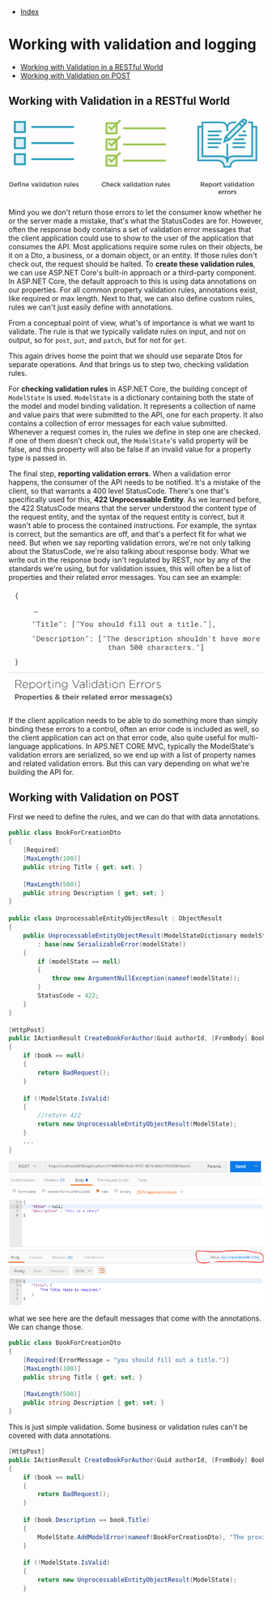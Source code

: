 - [Index](https://github.com/KiraDiShira/RESTful-API#restful-api)

# Working with validation and logging

- [ Working with Validation in a RESTful World](#working-with-validation-in-a-restful-world)
- [Working with Validation on POST](#working-with-validation-on-post)

##  Working with Validation in a RESTful World

<img src="https://github.com/KiraDiShira/RESTful-API/blob/master/ValidationAndLogging/Images/val1.PNG" />

Mind you we don't return those errors to let the consumer know whether he or the server made a mistake, that's what the StatusCodes are for. However, often the response body contains a set of validation error messages that the client application could use to show to the user of the application that consumes the API. Most applications require some rules on their objects, be it on a Dto, a business, or a domain object, or an entity. If those rules don't check out, the request should be halted. To **create these validation rules**, we can use ASP.NET Core's built-in approach or a third-party component. In ASP.NET Core, the default approach to this is using data annotations on our properties. For all common property validation rules, annotations exist, like required or max length. Next to that, we can also define custom rules, rules we can't just easily define with annotations.

From a conceptual point of view, what's of importance is what we want to validate. The rule is that we typically validate rules on input, and not on output, so for `post`, `put`, and `patch`, but for not for `get`. 

This again drives home the point that we should use separate Dtos for separate operations. And that brings us to step two, checking validation rules. 

For **checking validation rules** in ASP.NET Core, the building concept of `ModelState` is used. `ModelState` is a dictionary containing both the state of the model and model binding validation. It represents a collection of name and value pairs that were submitted to the API, one for each property. It also contains a collection of error messages for each value submitted. Whenever a request comes in, the rules we define in step one are checked. If one of them doesn't check out, the `ModelState`'s valid property will be false, and this property will also be false if an invalid value for a property type is passed in. 

The final step, **reporting validation errors**. When a validation error happens, the consumer of the API needs to be notified. It's a mistake of the client, so that warrants a 400 level StatusCode. There's one that's specifically used for this, **422 Unprocessable Entity**. As we learned before, the 422 StatusCode means that the server understood the content type of the request entity, and the syntax of the request entity is correct, but it wasn't able to process the contained instructions. For example, the syntax is correct, but the semantics are off, and that's a perfect fit for what we need. But when we say reporting validation errors, we're not only talking about the StatusCode, we're also talking about response body. What we write out in the response body isn't regulated by REST, nor by any of the standards we're using, but for validation issues, this will often be a list of properties and their related error messages. You can see an example:

<img src="https://github.com/KiraDiShira/RESTful-API/blob/master/ValidationAndLogging/Images/val2.PNG" />

If the client application needs to be able to do something more than simply binding these errors to a control, often an error code is included as well, so the client application can act on that error code, also quite useful for multi-language applications. In APS.NET CORE MVC, typically the ModelState's validation errors are serialized, so we end up with a list of property names and related validation errors. But this can vary depending on what we're building the API for.

## Working with Validation on POST

First we need to define the rules, and we can do that with data annotations.

```c#
public class BookForCreationDto
{
    [Required]
    [MaxLength(100)]
    public string Title { get; set; }

    [MaxLength(500)]
    public string Description { get; set; }
}

public class UnprocessableEntityObjectResult : ObjectResult
{
    public UnprocessableEntityObjectResult(ModelStateDictionary modelState)
        : base(new SerializableError(modelState))
    {
        if (modelState == null)
        {
            throw new ArgumentNullException(nameof(modelState));
        }
        StatusCode = 422;
    }
}

[HttpPost]
public IActionResult CreateBookForAuthor(Guid authorId, [FromBody] BookForCreationDto book)
{
    if (book == null)
    {
        return BadRequest();
    }

    if (!ModelState.IsValid)
    {
        //return 422
        return new UnprocessableEntityObjectResult(ModelState);
    }
    ...
}

```

<img src="https://github.com/KiraDiShira/RESTful-API/blob/master/ValidationAndLogging/Images/val3.PNG" />

what we see here are the default messages that come with the annotations. We can change those.

```c#
public class BookForCreationDto
{
    [Required(ErrorMessage = "you should fill out a title.")]
    [MaxLength(100)]
    public string Title { get; set; }

    [MaxLength(500)]
    public string Description { get; set; }
}
```

This is just simple validation. Some business or validation rules can't be covered with data annotations.

```c#
[HttpPost]
public IActionResult CreateBookForAuthor(Guid authorId, [FromBody] BookForCreationDto book)
{
    if (book == null)
    {
        return BadRequest();
    }

    if (book.Description == book.Title)
    {
        ModelState.AddModelError(nameof(BookForCreationDto), "The provided description should be different from the title");
    }

    if (!ModelState.IsValid)
    {
        return new UnprocessableEntityObjectResult(ModelState);
    }
```
